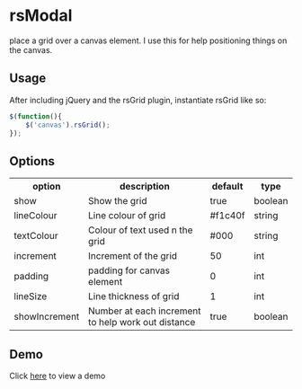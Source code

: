 rsModal
=======

place a grid over a canvas element. I use this for help positioning things on the canvas.

**Usage**
--

After including jQuery and the rsGrid plugin, instantiate rsGrid like so:

```javascript
$(function(){
    $('canvas').rsGrid();
});
```

**Options**
--
<table class="table">
    <tbody>
        <tr>
            <th>option</th>
            <th>description</th>
            <th>default</th>
            <th>type</th>
        </tr>
        <tr>
            <td>show</td>
            <td>Show the grid</td>
            <td>true</td>
            <td>boolean</td>
         </tr>
        <tr>
            <td>lineColour</td>
            <td>Line colour of grid</td>
            <td>#f1c40f</td>
            <td>string</td>
        </tr>
        <tr>
            <td>textColour</td>
            <td>Colour of text used n the grid</td>
            <td>#000</td>
            <td>string</td>
        </tr>
        <tr>
            <td>increment</td>
            <td>Increment of the grid</td>
            <td>50</td>
            <td>int</td>
        </tr>
        <tr>
            <td>padding</td>
            <td>padding for canvas element</td>
            <td>0</td>
            <td>int</td>
        </tr>  
        <tr>
            <td>lineSize</td>
            <td>Line thickness of grid</td>
            <td>1</td>
            <td>int</td>
        </tr>  
        <tr>
            <td>showIncrement</td>
            <td>Number at each increment to help work out distance</td>
            <td>true</td>
            <td>boolean</td>
        </tr>
    </tbody>
</table>

**Demo**
--
Click <a href="http://www.rstandley.co.uk/rsgrid-jquery-plugin/" target="_blank">here</a> to view a demo